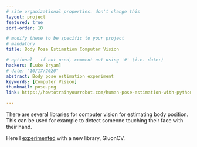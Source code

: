 ```yaml
---
# site organizational properties. don't change this
layout: project
featured: true
sort-order: 10

# modify these to be specific to your project
# mandatory
title: Body Pose Estimation Computer Vision

# optional - if not used, comment out using '#' (i.e. date:)
hackers: [Luke Bryan]
# date: "10/17/2020"
abstract: Body pose estimation experiment
keywords: [Computer Vision]
thumbnail: pose.png
link: https://howtotrainyourrobot.com/human-pose-estimation-with-python-and-gluoncv/

---
```


<!-- more -->
There are several libraries for computer vision for estimating body position. This can be used for example to detect someone touching their face with their hand.

Here I [experimented](https://howtotrainyourrobot.com/human-pose-estimation-with-python-and-gluoncv/) with a new library, GluonCV.


<!--Here's some info on markdown https://help.github.com/articles/basic-writing-and-formatting-syntax/ -->
